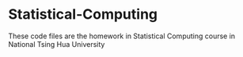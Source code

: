 # Statistical-Computing
These code files are the homework in Statistical Computing course in National Tsing Hua University
